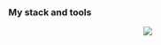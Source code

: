 

### My stack and tools

<p align="center">
  <a href="https://skillicons.dev">
    <img src="https://skillicons.dev/icons?i=js,html,css,react,nodejs,figma&theme=light,git,github,terminal" />
  </a>
</p>
